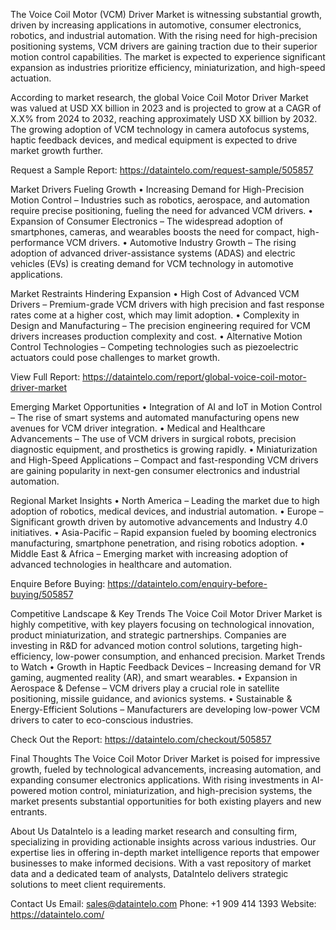 The Voice Coil Motor (VCM) Driver Market is witnessing substantial growth, driven by increasing applications in automotive, consumer electronics, robotics, and industrial automation. With the rising need for high-precision positioning systems, VCM drivers are gaining traction due to their superior motion control capabilities. The market is expected to experience significant expansion as industries prioritize efficiency, miniaturization, and high-speed actuation.

According to market research, the global Voice Coil Motor Driver Market was valued at USD XX billion in 2023 and is projected to grow at a CAGR of X.X% from 2024 to 2032, reaching approximately USD XX billion by 2032. The growing adoption of VCM technology in camera autofocus systems, haptic feedback devices, and medical equipment is expected to drive market growth further.

Request a Sample Report: https://dataintelo.com/request-sample/505857

Market Drivers Fueling Growth
•	Increasing Demand for High-Precision Motion Control – Industries such as robotics, aerospace, and automation require precise positioning, fueling the need for advanced VCM drivers.
•	Expansion of Consumer Electronics – The widespread adoption of smartphones, cameras, and wearables boosts the need for compact, high-performance VCM drivers.
•	Automotive Industry Growth – The rising adoption of advanced driver-assistance systems (ADAS) and electric vehicles (EVs) is creating demand for VCM technology in automotive applications.

Market Restraints Hindering Expansion
•	High Cost of Advanced VCM Drivers – Premium-grade VCM drivers with high precision and fast response rates come at a higher cost, which may limit adoption.
•	Complexity in Design and Manufacturing – The precision engineering required for VCM drivers increases production complexity and cost.
•	Alternative Motion Control Technologies – Competing technologies such as piezoelectric actuators could pose challenges to market growth.

View Full Report: https://dataintelo.com/report/global-voice-coil-motor-driver-market

Emerging Market Opportunities
•	Integration of AI and IoT in Motion Control – The rise of smart systems and automated manufacturing opens new avenues for VCM driver integration.
•	Medical and Healthcare Advancements – The use of VCM drivers in surgical robots, precision diagnostic equipment, and prosthetics is growing rapidly.
•	Miniaturization and High-Speed Applications – Compact and fast-responding VCM drivers are gaining popularity in next-gen consumer electronics and industrial automation.

Regional Market Insights
•	North America – Leading the market due to high adoption of robotics, medical devices, and industrial automation.
•	Europe – Significant growth driven by automotive advancements and Industry 4.0 initiatives.
•	Asia-Pacific – Rapid expansion fueled by booming electronics manufacturing, smartphone penetration, and rising robotics adoption.
•	Middle East & Africa – Emerging market with increasing adoption of advanced technologies in healthcare and automation.

Enquire Before Buying: https://dataintelo.com/enquiry-before-buying/505857

Competitive Landscape & Key Trends
The Voice Coil Motor Driver Market is highly competitive, with key players focusing on technological innovation, product miniaturization, and strategic partnerships. Companies are investing in R&D for advanced motion control solutions, targeting high-efficiency, low-power consumption, and enhanced precision.
Market Trends to Watch
•	Growth in Haptic Feedback Devices – Increasing demand for VR gaming, augmented reality (AR), and smart wearables.
•	Expansion in Aerospace & Defense – VCM drivers play a crucial role in satellite positioning, missile guidance, and avionics systems.
•	Sustainable & Energy-Efficient Solutions – Manufacturers are developing low-power VCM drivers to cater to eco-conscious industries.

Check Out the Report: https://dataintelo.com/checkout/505857

Final Thoughts
The Voice Coil Motor Driver Market is poised for impressive growth, fueled by technological advancements, increasing automation, and expanding consumer electronics applications. With rising investments in AI-powered motion control, miniaturization, and high-precision systems, the market presents substantial opportunities for both existing players and new entrants.

About Us
DataIntelo is a leading market research and consulting firm, specializing in providing actionable insights across various industries. Our expertise lies in offering in-depth market intelligence reports that empower businesses to make informed decisions. With a vast repository of market data and a dedicated team of analysts, DataIntelo delivers strategic solutions to meet client requirements.

Contact Us
Email: sales@dataintelo.com
Phone: +1 909 414 1393
Website: https://dataintelo.com/
